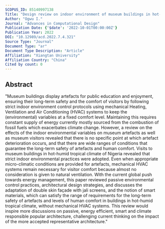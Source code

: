 ```yaml
---
SCOPUS_ID: 85140997138
Title: "Design review on indoor environment of museum buildings in hot-humid tropical climate"
Author: "Ogwu I."
Journal: "Advances in Computational Design"
Publication Date: {'$date': '2022-10-01T00:00:00Z'}
Publication Year: 2022
DOI: "10.12989/acd.2022.7.4.321"
Source Type: "Journal"
Document Type: "ar"
Document Type Description: "Article"
Affiliation: "Xiangtan University"
Affiliation Country: "China"
Cited by count: 0
---
```


## Abstract
"Museum buildings display artefacts for public education and enjoyment, ensuring their long-term safety and the comfort of visitors by following strict indoor environment control protocols using mechanical Heating, Ventilation and Air Conditioning (HVAC) systems to keep the (environmental) variables at a fixed comfort level. Maintaining this requires constant supply of energy currently mostly sourced from the combustion of fossil fuels which exacerbates climate change. However, a review on the effects of the indoor environmental variables on museum artefacts as well as museum visitors revealed that there is no specific point at which artefact deterioration occurs, and that there are wide ranges of conditions that guarantee the long-term safety of artefacts and human comfort. Visits to museum buildings in hot-humid tropical climate of Nigeria revealed that strict indoor environmental practices were adopted. Even when appropriate micro-climatic conditions are provided for artefacts, mechanical HVAC systems remain necessary for visitor comfort because almost no consideration is given to natural ventilation. With the current global push towards energy management, this paper reviewed passive environmental control practices, architectural design strategies, and discusses the adaptation of double skin façade with jali screens, and the notion of smart materials, which can satisfy the range of requirements for the long-term safety of artefacts and levels of human comfort in buildings in hot-humid tropical climate, without mechanical HVAC systems. This review would inspire more discussions on passive, energy efficient, smart and climate responsible popular architecture, challenging current thinking on the impact of the more accepted representative architecture."
